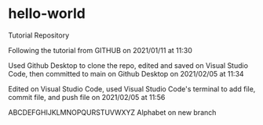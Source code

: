 # hello-world
Tutorial Repository

Following the tutorial from GITHUB on 2021/01/11 at 11:30

Used Github Desktop to clone the repo, edited and saved on Visual Studio Code, then committed to main on Github Desktop on 2021/02/05 at 11:34

Edited on Visual Studio Code, used Visual Studio Code's terminal to add file, commit file, and push file on 2021/02/05 at 11:56

ABCDEFGHIJKLMNOPQURSTUVWXYZ Alphabet on new branch